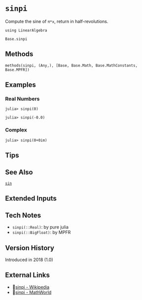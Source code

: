 # `sinpi`

Compute the sine of `π*x`, return in half-revolutions.

```@setup repl_only
using LinearAlgebra
```
```@docs
Base.sinpi
```


## Methods

```@repl
methods(sinpi, (Any,), [Base, Base.Math, Base.MathConstants, Base.MPFR])
```


## Examples

### Real Numbers
```jldoctest
julia> sinpi(0)

julia> sinpi(-0.0)
```

### Complex
```jldoctest
julia> sinpi(0+0im)
```

## Tips


## See Also

[`sin`](@ref)


## Extended Inputs


## Tech Notes

- `sinpi(::Real)`: by pure julia
- `sinpi(::BigFloat)`: by MPFR


## Version History

Introduced in 2018 (1.0)


## External Links
- 🔗[sinpi - Wikipedia](https://en.wikipedia.org/wiki/ )
- 🔗[sinpi - MathWorld](https://mathworld.wolfram.com/ )
